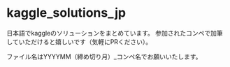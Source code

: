 # kaggle_solutions_jp

日本語でkaggleのソリューションをまとめています。
参加されたコンペで加筆していただけると嬉しいです（気軽にPRください）。

ファイル名はYYYYMM（締め切り月）_コンペ名でお願いいたします。
